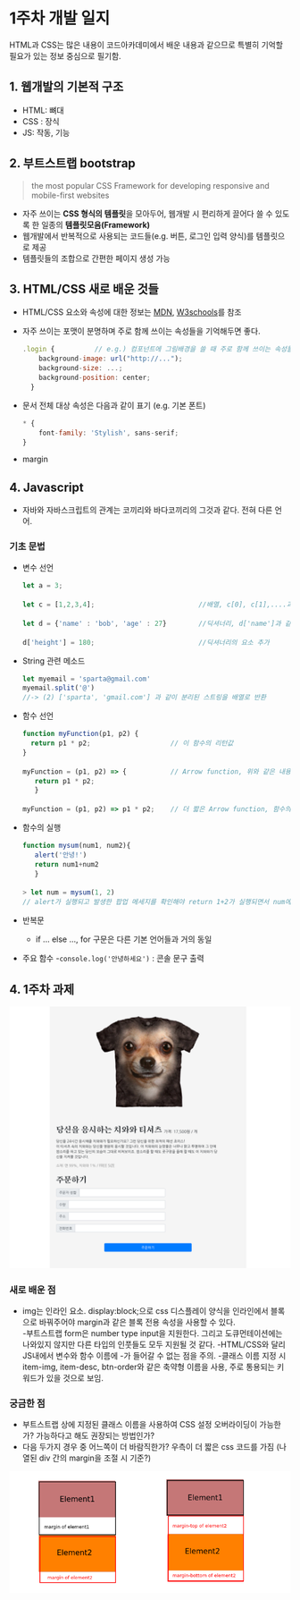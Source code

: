 # 1주차 개발 일지
HTML과 CSS는 많은 내용이 코드아카데미에서 배운 내용과 같으므로 특별히 기억할 필요가 있는 정보 중심으로 필기함.

## 1. 웹개발의 기본적 구조
- HTML: 뼈대
- CSS : 장식
- JS: 작동, 기능   
   
## 2. 부트스트랩 bootstrap

> the most popular CSS Framework for developing responsive and mobile-first websites

- 자주 쓰이는 <b>CSS 형식의 템플릿</b>을 모아두어, 웹개발 시 편리하게 끌어다 쓸 수 있도록 한 일종의 <b>템플릿모음(Framework)</b>  
- 웹개발에서 반복적으로 사용되는 코드들(e.g. 버튼, 로그인 입력 양식)를 템플릿으로 제공
- 템플릿들의 조합으로 간편한 페이지 생성 가능


## 3. HTML/CSS 새로 배운 것들
-  HTML/CSS 요소와 속성에 대한 정보는 [MDN](https://developer.mozilla.org/ko/docs/Web), [W3schools](https://www.w3schools.com/html/)를 참조
      
- 자주 쓰이는 포맷이 분명하며 주로 함께 쓰이는 속성들을 기억해두면 좋다. 
  ```jsx  
  .login {          // e.g.) 컴포넌트에 그림배경을 쓸 때 주로 함께 쓰이는 속성들
      background-image: url("http://...");
      background-size: ...;
      background-position: center;
    }
  ```
     
- 문서 전체 대상 속성은 다음과 같이 표기 (e.g. 기본 폰트)
  ```jsx
  * {
      font-family: 'Stylish', sans-serif;
  }
  ```
- margin

    
## 4. Javascript
- 자바와 자바스크립트의 관계는 코끼리와 바다코끼리의 그것과 같다. 전혀 다른 언어.
   
### 기초 문법
- 변수 선언
   ```jsx
   let a = 3;
 
   let c = [1,2,3,4];                          //배열, c[0], c[1],....과 같이 접근 가능
 
   let d = {'name' : 'bob', 'age' : 27}        //딕셔너리, d['name']과 같이 접근 가능
   
   d['height'] = 180;                          //딕셔너리의 요소 추가
   ```
- String 관련 메소드
   ```jsx
   let myemail = 'sparta@gmail.com'
   myemail.split('@')
   //-> (2) ['sparta', 'gmail.com'] 과 같이 분리된 스트링을 배열로 반환
   ```
- 함수 선언
   ```jsx
   function myFunction(p1, p2) {
     return p1 * p2;                    // 이 함수의 리턴값
   } 

   myFunction = (p1, p2) => {           // Arrow function, 위와 같은 내용
      return p1 * p2;
      }

   myFunction = (p1, p2) => p1 * p2;    // 더 짧은 Arrow function, 함수의 내용이 한 줄일 때에 사용가능 
   ```
- 함수의 실행
   ```jsx
   function mysum(num1, num2){
      alert('안녕!')
      return num1+num2
      }
   
   > let num = mysum(1, 2)
   // alert가 실행되고 발생한 팝업 메세지를 확인해야 return 1+2가 실행되면서 num에 값 3이 지정됨
   ```
- 반복문
   - if ... else ..., for 구문은 다른 기본 언어들과 거의 동일

- 주요 함수
   -`console.log('안녕하세요')` : 콘솔 문구 출력  

## 4. 1주차 과제
<img src="img/week01-1.png" alt="1주차 과제 결과물">

### 새로 배운 점
- img는 인라인 요소. display:block;으로 css 디스플레이 양식을 인라인에서 블록으로 바꿔주어야 margin과 같은 블록 전용 속성을 사용할 수 있다.  
-부트스트랩 form은 number type input을 지원한다. 그리고 도큐먼테이션에는 나와있지 않지만 다른 타입의 인풋들도 모두 지원될 것 같다. 
-HTML/CSS와 달리 JS내에서 변수와 함수 이름에 -가 들어갈 수 없는 점을 주의. 
-클래스 이름 지정 시 item-img, item-desc, btn-order와 같은 축약형 이름을 사용, 주로 통용되는 키워드가 있을 것으로 보임.


### 궁금한 점
- 부트스트랩 상에 지정된 클래스 이름을 사용하여 CSS 설정 오버라이딩이 가능한가? 가능하다고 해도 권장되는 방법인가?
- 다음 두가지 경우 중 어느쪽이 더 바람직한가? 우측이 더 짧은 css 코드를 가짐 (나열된 div 간의 margin을 조절 시 기준?)
<img src="img/week01_2.png">
